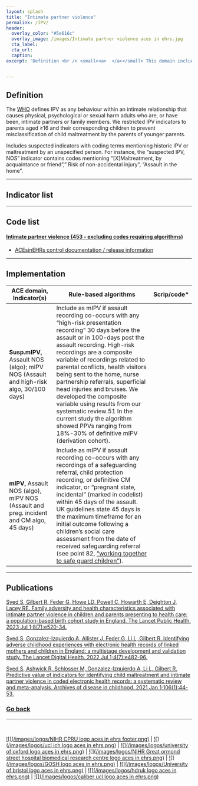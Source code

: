 ```yaml
---
layout: splash
title: "Intimate partner violence"
permalink: /IPV/
header:
  overlay_color: "#5e616c"
  overlay_image: /images/Intimate partner violence aces in ehrs.jpg
  cta_label: 
  cta_url: 
  caption:
excerpt: 'Definition <br /> <small><a>  </a></small> This domain includes indicators of intimate partner violence (IPV). [WHO](https://www.sciencedirect.com/science/article/abs/pii/S0140673602111330) defines IPV as any behaviour within an intimate relationship that causes physical, psychological or sexual harm to those in the relationship. IPV indicators are restricted to parents aged ≥16. <br /><br /> {::nomarkdown}<iframe style="display: inline-block;" src=" " frameborder="0" scrolling="0" width="160px" height="30px"></iframe> <iframe style="display: inline-block;" src="" frameborder="0" scrolling="0" width="158px" height="30px"></iframe>{:/nomarkdown}'


---
```


## Definition

The [WHO](https://www.sciencedirect.com/science/article/abs/pii/S0140673602111330) defines IPV as  any behaviour within an intimate relationship that causes physical, psychological or sexual harm adults who are, or have been, intimate partners or family members. We restricted IPV indicators to parents aged ≥16 and their corresponding children to prevent misclassification of child maltreatment by the parents of younger parents.

Includes suspected indicators with coding terms mentioning historic IPV or maltreatment by an unspecified person. For instance, the “suspected IPV, NOS” indicator contains codes mentioning “[X]Maltreatment, by acquaintance or friend”,” Risk of non-accidental injury”, “Assault in the home”.

--------------------------------
## Indicator list
 
<div class="flourish-embed flourish-table" data-src="visualisation/9802196"><script src="https://public.flourish.studio/resources/embed.js"></script></div>

--------------------------------
## Code list

#### [Intimate partner violence (453 - excluding codes requiring algorithms)](https://raw.githubusercontent.com/shabeer-syed/acesinehrs/master/codelists/IPV_no_algo_2023ACEsinEHRs.txt)

* [ACEsinEHRs control documentation / release information](https://github.com/shabeer-syed/acesinehrs/raw/master/assets/control_documentation/ACEsinEHRs%20Control%20documentation%20v2.pdf)

--------------------------------
## Implementation

 | ACE domain, Indicator(s) |  Rule-based algorithms | Scrip/code* |
 | --- | --- | --- | 
 | **Susp.mIPV,** Assault NOS (algo); mIPV NOS (Assault and high-risk algo, 30/100 days) | Include as mIPV  if assault recording co-occurs with any “high-risk presentation recording” 30 days before the assault or in 100-days post the assault recording. High-risk recordings are a composite variable of recordings related to parental conflicts, health visitors being sent to the home, nurse partnership referrals, superficial head injuries and bruises. We developed the composite variable using results from our systematic review.51  In the current study the algorithm showed PPVs ranging from 18%-30% of definitive mIPV (derivation cohort). |
 | **mIPV,** Assault NOS (algo), mIPV NOS (Assault and preg. incident and CM algo, 45 days) | Include as mIPV if assault recording co-occurs with any recordings of a safeguarding referral, child protection recording, or definitive CM indicator, or “pregnant state, incidental” (marked in codelist) within 45 days of the assault. UK guidelines state 45 days is the maximum timeframe for an initial outcome following a children’s social care assessment from the date of received safeguarding referral (see point 82, [“working together to safe guard children”](https://assets.publishing.service.gov.uk/government/uploads/system/uploads/attachment_data/file/942454/Working_together_to_safeguard_children_inter_agency_guidance.pdf)). | 

--------------------------------
## Publications

[Syed S, Gilbert R, Feder G, Howe LD, Powell C, Howarth E, Deighton J, Lacey RE. Family adversity and health characteristics associated with intimate partner violence in children and parents presenting to health care: a population-based birth cohort study in England. The Lancet Public Health. 2023 Jul 1;8(7):e520-34.](https://www.thelancet.com/journals/lanpub/article/PIIS2468-2667(23)00119-6/fulltext)

[Syed S, Gonzalez-Izquierdo A, Allister J, Feder G, Li L, Gilbert R. Identifying adverse childhood experiences with electronic health records of linked mothers and children in England: a multistage development and validation study. The Lancet Digital Health. 2022 Jul 1;4(7):e482-96.](https://www.thelancet.com/journals/landig/article/PIIS2589-7500(22)00061-9/fulltext)

[Syed S, Ashwick R, Schlosser M, Gonzalez-Izquierdo A, Li L, Gilbert R. Predictive value of indicators for identifying child maltreatment and intimate partner violence in coded electronic health records: a systematic review and meta-analysis. Archives of disease in childhood. 2021 Jan 1;106(1):44-53.](https://adc.bmj.com/content/106/1/44.full)

### [Go back](https://acesinehrs.com/domains/)

---
<span style="color:white"> Dr Shabeer Syed, Clinical Psychologist & Senior Research Associate </span>

  [![](/images/logos/NIHR CPRU logo aces in ehrs footer.png)](https://www.ucl.ac.uk/children-policy-research/) | [![](/images/logos/ucl ich logo aces in ehrs.png)](https://www.ucl.ac.uk/child-health/great-ormond-street-institute-child-health-0) | [![](/images/logos/university of oxford logo aces in ehrs.png)](https://www.ox.ac.uk/) | [![](/images/logos/NIHR Great ormond street hospital biomedical research centre logo aces in ehrs.png)](https://www.gosh.nhs.uk/our-research/our-research-infrastructure/nihr-great-ormond-street-hospital-brc/) | [![](/images/logos/GOSH logo aces in ehrs.png)](https://www.gosh.nhs.uk/) | [![](/images/logos/University of bristol logo aces in ehrs.png)](https://www.bristol.ac.uk/) | [![](/images/logos/hdruk logo aces in ehrs.png)](https://www.hdruk.ac.uk/) | [![](/images/logos/caliber ucl logo aces in ehrs.png)](https://www.ucl.ac.uk/health-informatics/research/caliber) 

 <!-- Google tag (gtag.js) -->
<script async src="https://www.googletagmanager.com/gtag/js?id=G-HKLPGD444V"></script>
<script>
  window.dataLayer = window.dataLayer || [];
  function gtag(){dataLayer.push(arguments);}
  gtag('js', new Date());

  gtag('config', 'G-HKLPGD444V');
</script>